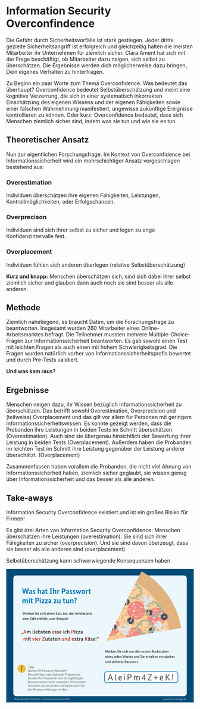# Information Security Overconfindence

Die Gefahr durch Sicherheitsvorfälle ist stark gestiegen. Jeder dritte gezielte Sicherheitsangriff ist erfolgreich und gleichzeitig halten die meisten Mitarbeiter ihr Unternehmen für ziemlich sicher. 
Clara Ament hat sich mit der Frage beschäftigt, ob Mitarbeiter dazu neigen, sich selbst zu überschätzen. Die Ergebnisse werden dich möglicherweise dazu bringen, Dein eigenes Verhalten zu hinterfragen.

Zu Beginn ein paar Worte zum Thema Overconfidence. Was bedeutet das überhaupt?
Overconfidence bedeutet Selbstüberschätzung und meint eine kognitive Verzerrung, die sich in einer systematisch inkorrekten Einschätzung des eigenen Wissens und der eigenen Fähigkeiten sowie einer falschen Wahrnehmung manifestiert, ungewisse zukünftige Ereignisse kontrollieren zu können. Oder kurz: Overconfidence bedeutet, dass sich Menschen ziemlich sicher sind, indem was sie tun und wie sie es tun. 

## Theoretischer Ansatz
Nun zur eigentlichen Forschungsfrage. Im Kontext von Overconfidence bei Informationssicherheit wird ein mehrschichtiger Ansatz vorgeschlagen bestehend aus:

### Overestimation
Individuen überschätzen ihre eigenen Fähigkeiten, Leistungen, Kontrollmöglichkeiten, oder Erfolgschancen. 

### Overprecison 
Individuen sind sich ihrer selbst zu sicher und legen zu enge Konfidenzintervalle fest.

### Overplacement
Individuen fühlen sich anderen überlegen (relative Selbstüberschätzung)

**Kurz und knapp:** Menschen überschätzen sich, sind sich dabei ihrer selbst ziemlich sicher und glauben dann auch noch sie sind besser als alle anderen.

## Methode
Ziemlich naheliegend, es braucht Daten, um die Forschungsfrage zu beantworten. Insgesamt wurden 260 Mitarbeiter eines Online-Arbeitsmarktes befragt. Die Teilnehmer mussten mehrere Multiple-Choice-Fragen zur Informationssicherheit beantworten. Es gab sowohl einen Test mit leichten Fragen als auch einen mit hohem Schwierigkeitsgrad. Die  Fragen wurden natürlich vorher von Informationssicherheitsprofis bewertet und durch Pre-Tests validiert. 

**Und was kam raus?**

## Ergebnisse
Menschen neigen dazu, ihr Wissen bezüglich Informationssicherheit zu überschätzen. Das betrifft sowohl Overestimation, Overprecision und (teilweise) Overplacement und das gilt vor allem für Personen mit geringem Informationssicherheitswissen.
Es konnte gezeigt werden, dass die Probanden ihre Leistungen in beiden Tests im Schnitt überschätzen (Overestimation).
Auch sind sie übergenau hinsichtlich der Bewertung ihrer Leistung in beiden Tests (Overplacement). Außerdem haben die Probanden im leichten Test im Schnitt ihre Leistung gegenüber der Leistung anderer überschätzt. (Overplacement)

Zusammenfassen haben vorallem die Probanden, die nicht viel Ahnung von Informationssicherheit haben, ziemlich sicher geglaubt, sie wissen genug über Informationssicherheit und das besser als alle anderen.

## Take-aways

Information Security Overconfidence existiert und ist ein großes Risiko für Firmen!

Es gibt drei Arten von Information Security Overconfidence: Menschen überschätzen ihre Leistungen (overestimation). Sie sind sich ihrer Fähigkeiten zu sicher (overprecision). Und sie sind davon überzeugt, dass sie besser als alle anderen sind (overplacement).

Selbstüberschätzung kann schwerwiegende Konsequenzen haben. 

![Sicheres_Passwort_BSI](Sicheres_Passwort_BSI.jpg)

